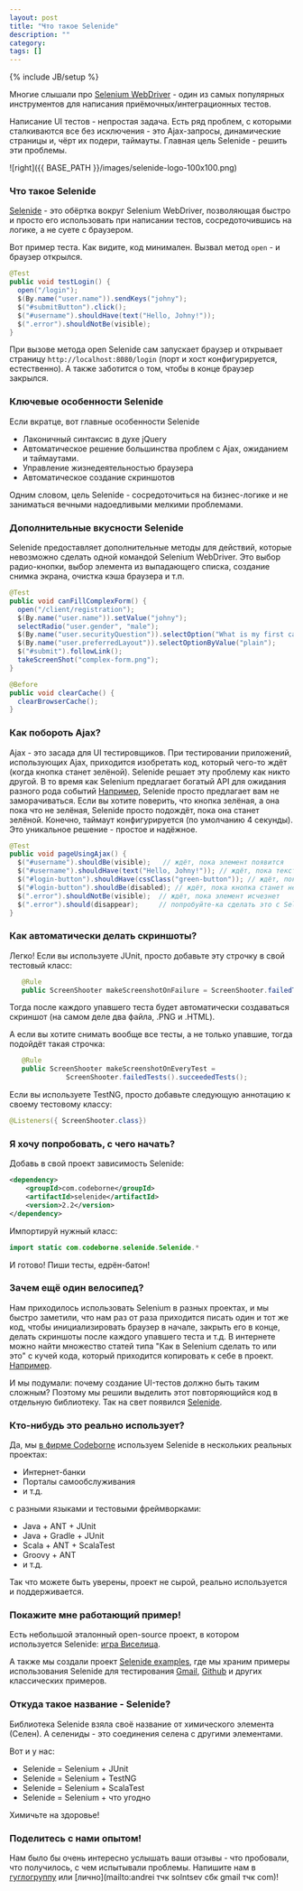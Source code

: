 ```yaml
---
layout: post
title: "Что такое Selenide"
description: ""
category: 
tags: []
---
```

{% include JB/setup %}

Многие слышали про [Selenium WebDriver](http://code.google.com/p/selenium/) - один из самых популярных инструментов для написания приёмочных/интеграционных тестов.

Написание UI тестов - непростая задача. Есть ряд проблем, с которыми сталкиваются все без исключения -
это Ajax-запросы, динамические страницы и, чёрт их подери, таймауты.
Главная цель Selenide - решить эти проблемы.

![right]({{ BASE_PATH }}/images/selenide-logo-100x100.png)

### Что такое Selenide
[Selenide](http://selenide.org) - это обёртка вокруг Selenium WebDriver, позволяющая быстро и просто его использовать при написании тестов, сосредоточившись на логике, а не суете с браузером.

Вот пример теста. Как видите, код минимален. Вызвал метод `open` - и браузер открылся.

```java
@Test
public void testLogin() {
  open("/login");
  $(By.name("user.name")).sendKeys("johny");
  $("#submitButton").click();
  $("#username").shouldHave(text("Hello, Johny!"));
  $(".error").shouldNotBe(visible);
}
```

При вызове метода open Selenide сам запускает браузер и открывает страницу `http://localhost:8080/login` (порт и хост конфигурируется, естественно). А также заботится о том, чтобы в конце браузер закрылся.

### Ключевые особенности Selenide
Если вкратце, вот главные особенности Selenide

+  Лаконичный синтаксис в духе jQuery
+  Автоматическое решение большинства проблем с Ajax, ожиданием и таймаутами.
+  Управление жизнедеятельностью браузера
+  Автоматическое создание скриншотов

Одним словом, цель Selenide - сосредоточиться на бизнес-логике и не заниматься вечными надоедливыми мелкими проблемами.

### Дополнительные вкусности Selenide
Selenide предоставляет дополнительные методы для действий, которые невозможно сделать одной командой Selenium WebDriver. Это выбор радио-кнопки, выбор элемента из выпадающего списка, создание снимка экрана, очистка кэша браузера и т.п.

```java
@Test
public void canFillComplexForm() {
  open("/client/registration");
  $(By.name("user.name")).setValue("johny");
  selectRadio("user.gender", "male");
  $(By.name("user.securityQuestion")).selectOption("What is my first car?");
  $(By.name("user.preferredLayout")).selectOptionByValue("plain");
  $("#submit").followLink();
  takeScreenShot("complex-form.png");
}

@Before
public void clearCache() {
  clearBrowserCache();
}
```

### Как побороть Ajax?

Ajax - это засада для UI тестировщиков.
При тестировании приложений, использующих Ajax, приходится изобретать код, который чего-то ждёт (когда кнопка станет зелёной).
Selenide решает эту проблему как никто другой. В то время как Selenium предлагает богатый API для ожидания разного рода
событий [Например](http://xpinjection.com/2013/04/04/waits-and-timeouts-in-webdriver/), Selenide
просто предлагает вам не заморачиваться. Если вы хотите поверить, что кнопка зелёная, а она пока
что не зелёная, Selenide просто подождёт, пока она станет зелёной. Конечно, таймаут конфигурируется
(по умолчанию 4 секунды). Это уникальное решение - простое и надёжное.

```java
@Test
public void pageUsingAjax() {
  $("#username").shouldBe(visible);   // ждёт, пока элемент появится
  $("#username").shouldHave(text("Hello, Johny!")); // ждёт, пока текст элемента изменится на "Hello, Johny!"
  $("#login-button").shouldHave(cssClass("green-button")); // ждёт, пока кнопка станет зелёной
  $("#login-button").shouldBe(disabled); // ждёт, пока кнопка станет неактивной
  $(".error").shouldNotBe(visible);  // ждёт, пока элемент исчезнет
  $(".error").should(disappear);     // попробуйте-ка сделать это с Selenium в одну строчку!
}
```

### Как автоматически делать скриншоты?
Легко! Если вы используете JUnit, просто добавьте эту строчку в свой тестовый класс:

```java
   @Rule
   public ScreenShooter makeScreenshotOnFailure = ScreenShooter.failedTests();
```

Тогда после каждого упавшего теста будет автоматически создаваться скриншот (на самом деле два файла, .PNG и .HTML).

А если вы хотите снимать вообще все тесты, а не только упавшие, тогда подойдёт такая строчка:

```java
   @Rule
   public ScreenShooter makeScreenshotOnEveryTest =
              ScreenShooter.failedTests().succeededTests();
```

Если вы используете TestNG, просто добавьте следующую аннотацию к своему тестовому классу:

```java
@Listeners({ ScreenShooter.class})
```

### Я хочу попробовать, с чего начать?

Добавь в свой проект зависимость Selenide:

```xml
<dependency>
    <groupId>com.codeborne</groupId>
    <artifactId>selenide</artifactId>
    <version>2.2</version>
</dependency>
```

Импортируй нужный класс:

```java
import static com.codeborne.selenide.Selenide.*
```

И готово! Пиши тесты, едрён-батон!

### Зачем ещё один велосипед?

Нам приходилось использовать Selenium в разных проектах, и мы быстро заметили, что нам раз от раза приходится писать один и тот же код, чтобы инициализировать браузер в начале, закрыть его в конце, делать скриншоты после каждого упавшего теста и т.д.
В интернете можно найти множество статей типа "Как в Selenium сделать то или это" с кучей кода, который приходится копировать к себе в проект. [Например](http://habrahabr.ru/post/114145/).

И мы подумали: почему создание UI-тестов должно быть таким сложным?
Поэтому мы решили выделить этот повторяющийся код в отдельную библиотеку. Так на свет появился [Selenide](http://selenide.org).


### Кто-нибудь это реально использует?
Да, мы <a href="http://ru.codeborne.com/" target="_blank">в фирме Codeborne</a> используем Selenide в нескольких реальных проектах:

*   Интернет-банки
*   Порталы самообслуживания
*   и т.д.

с разными языками и тестовыми фреймворками:
*   Java + ANT + JUnit
*   Java + Gradle + JUnit
*   Scala + ANT + ScalaTest
*   Groovy + ANT
*   и т.д.

Так что можете быть уверены, проект не сырой, реально используется и поддерживается.

### Покажите мне работающий пример!

Есть небольшой эталонный open-source проект, в котором используется Selenide: [игра Виселица](https://github.com/asolntsev/hangman).

А также мы создали проект [Selenide examples](https://github.com/codeborne/selenide_examples), где мы храним примеры использования
Selenide для тестирования [Gmail](https://github.com/codeborne/selenide_examples/tree/master/gmail/test/org/selenide/examples/gmail),
[Github](https://github.com/codeborne/selenide_examples/tree/master/github/test/org/selenide/examples/github)
и других классических примеров.

### Откуда такое название - Selenide?
Библиотека Selenide взяла своё название от химического элемента (Селен). А селениды - это соединения селена с  другими элементами.

Вот и у нас:

*   Selenide = Selenium + JUnit
*   Selenide = Selenium + TestNG
*   Selenide = Selenium + ScalaTest
*   Selenide = Selenium + что угодно

Химичьте на здоровье!

### Поделитесь с нами опытом!
Нам было бы очень интересно услышать ваши отзывы - что пробовали, что получилось, с чем испытывали проблемы.
Напишите нам в [гуглогруппу](mailto:selenide-ru@googlegroups.com) или [лично](mailto:andrei тчк solntsev сбк gmail тчк com)!
